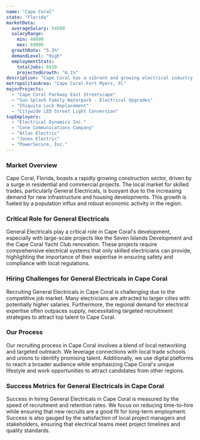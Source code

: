 ```yaml
---
name: "Cape Coral"
state: "Florida"
marketData:
  averageSalary: 54500
  salaryRange:
    min: 40000
    max: 69000
  growthRate: "5.3%"
  demandLevel: "High"
  employmentStats:
    totalJobs: 6910
    projectedGrowth: "6.1%"
description: "Cape Coral has a vibrant and growing electrical industry, with above-average salaries and robust job growth."
metropolitanArea: "Cape Coral-Fort Myers, FL"
majorProjects:
  - "Cape Coral Parkway East Streetscape"
  - "Sun Splash Family Waterpark - Electrical Upgrades"
  - "Chiquita Lock Replacement"
  - "Citywide LED Street Light Conversion"
topEmployers:
  - "Electrical Dynamics Inc."
  - "Cone Communications Company"
  - "Atlas Electric"
  - "Jones Electric"
  - "PowerSecure, Inc."
---
```


### Market Overview
Cape Coral, Florida, boasts a rapidly growing construction sector, driven by a surge in residential and commercial projects. The local market for skilled trades, particularly General Electricals, is buoyant due to the increasing demand for new infrastructure and housing developments. This growth is fueled by a population influx and robust economic activity in the region.

### Critical Role for General Electricals
General Electricals play a critical role in Cape Coral's development, especially with large-scale projects like the Seven Islands Development and the Cape Coral Yacht Club renovation. These projects require comprehensive electrical systems that only skilled electricians can provide, highlighting the importance of their expertise in ensuring safety and compliance with local regulations.

### Hiring Challenges for General Electricals in Cape Coral
Recruiting General Electricals in Cape Coral is challenging due to the competitive job market. Many electricians are attracted to larger cities with potentially higher salaries. Furthermore, the regional demand for electrical expertise often outpaces supply, necessitating targeted recruitment strategies to attract top talent to Cape Coral.

### Our Process
Our recruiting process in Cape Coral involves a blend of local networking and targeted outreach. We leverage connections with local trade schools and unions to identify promising talent. Additionally, we use digital platforms to reach a broader audience while emphasizing Cape Coral's unique lifestyle and work opportunities to attract candidates from other regions.

### Success Metrics for General Electricals in Cape Coral
Success in hiring General Electricals in Cape Coral is measured by the speed of recruitment and retention rates. We focus on reducing time-to-hire while ensuring that new recruits are a good fit for long-term employment. Success is also gauged by the satisfaction of local project managers and stakeholders, ensuring that electrical teams meet project timelines and quality standards.